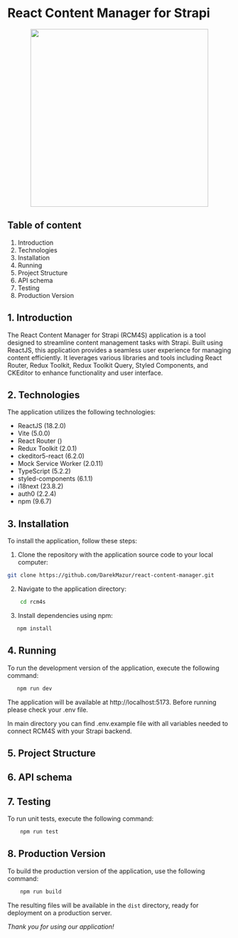 # React Content Manager for Strapi
<p align="center">
<img alt="" src="https://res.cloudinary.com/ddyqnp7pp/image/upload/v1709547170/eb28315b_730c_4204_ba10_3c277d069f7e_960c443a7a.png" align="center" width="400" />
</p>

## Table of content
1. Introduction
2. Technologies
3. Installation
4. Running
5. Project Structure
6. API schema
7. Testing
8. Production Version


## 1. Introduction
The React Content Manager for Strapi (RCM4S) application is a tool designed to streamline content management tasks with Strapi. Built using ReactJS, this application provides a seamless user experience for managing content efficiently. It leverages various libraries and tools including React Router, Redux Toolkit, Redux Toolkit Query, Styled Components, and CKEditor to enhance functionality and user interface.

## 2. Technologies
The application utilizes the following technologies:

* ReactJS (18.2.0)
* Vite (5.0.0)
* React Router ()
* Redux Toolkit (2.0.1)
* ckeditor5-react (6.2.0)
* Mock Service Worker (2.0.11)
* TypeScript (5.2.2)
* styled-components (6.1.1)
* i18next (23.8.2)
* auth0 (2.2.4)
* npm (9.6.7)

## 3. Installation
To install the application, follow these steps:

1. Clone the repository with the application source code to your local computer:

```bash
git clone https://github.com/DarekMazur/react-content-manager.git
```

2. Navigate to the application directory:
```bash
    cd rcm4s
```
3. Install dependencies using npm:
```bash
   npm install
```

## 4. Running
To run the development version of the application, execute the following command:
```bash
   npm run dev
```
The application will be available at http://localhost:5173.
Before running please check your .env file.

In main directory you can find .env.example file with all variables needed to connect RCM4S with your Strapi backend.

## 5. Project Structure
<!-- Placeholder for Project Structure -->

## 6. API schema
<!-- Placeholder for API schema -->

## 7. Testing
To run unit tests, execute the following command:
```bash
    npm run test
```

## 8. Production Version
To build the production version of the application, use the following command:
```bash
    npm run build
```
The resulting files will be available in the `dist` directory, ready for deployment on a production server.


_Thank you for using our application!_